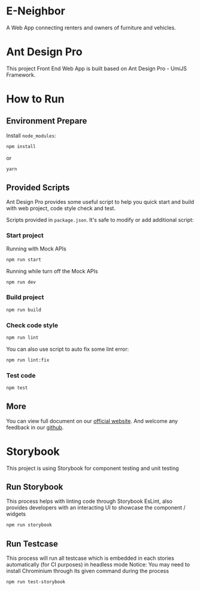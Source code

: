 # E-Neighbor

A Web App connecting renters and owners of furniture and vehicles.

# Ant Design Pro

This project Front End Web App is built based on Ant Design Pro - UmiJS Framework.

# How to Run

## Environment Prepare

Install `node_modules`:

```bash
npm install
```

or

```bash
yarn
```

## Provided Scripts

Ant Design Pro provides some useful script to help you quick start and build with web project, code style check and test.

Scripts provided in `package.json`. It's safe to modify or add additional script:

### Start project

Running with Mock APIs

```bash
npm run start
```

Running while turn off the Mock APIs

```bash
npm run dev
```

### Build project

```bash
npm run build
```

### Check code style

```bash
npm run lint
```

You can also use script to auto fix some lint error:

```bash
npm run lint:fix
```

### Test code

```bash
npm test
```

## More

You can view full document on our [official website](https://pro.ant.design). And welcome any feedback in our [github](https://github.com/ant-design/ant-design-pro).

# Storybook

This project is using Storybook for component testing and unit testing

## Run Storybook

This process helps with linting code through Storybook EsLint, also provides developers with an interacting UI to showcase the component / widgets

```bash
npm run storybook
```

## Run Testcase

This process will run all testcase which is embedded in each stories automatically (for CI purposes) in headless mode Notice: You may need to install Chrominium through its given command during the process

```bash
npm run test-storybook
```
